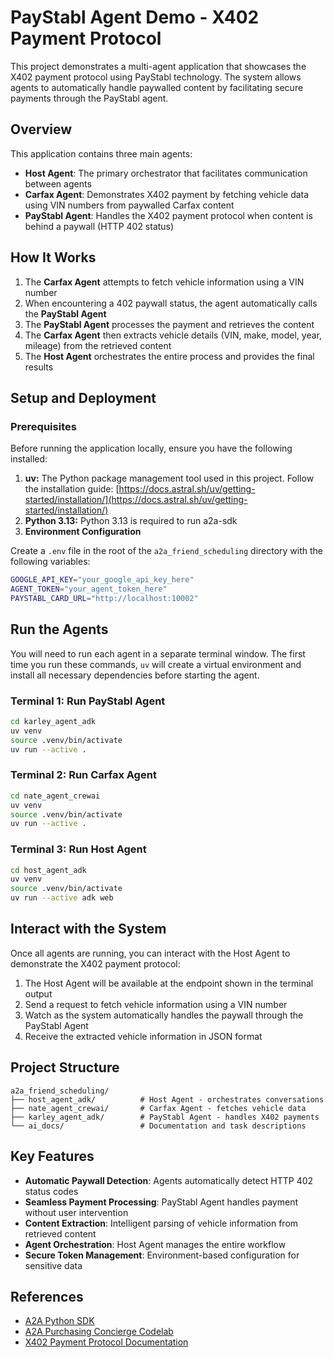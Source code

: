 # PayStabl Agent Demo - X402 Payment Protocol

This project demonstrates a multi-agent application that showcases the X402 payment protocol using PayStabl technology. The system allows agents to automatically handle paywalled content by facilitating secure payments through the PayStabl agent.

## Overview

This application contains three main agents:

- **Host Agent**: The primary orchestrator that facilitates communication between agents
- **Carfax Agent**: Demonstrates X402 payment by fetching vehicle data using VIN numbers from paywalled Carfax content  
- **PayStabl Agent**: Handles the X402 payment protocol when content is behind a paywall (HTTP 402 status)

## How It Works

1. The **Carfax Agent** attempts to fetch vehicle information using a VIN number
2. When encountering a 402 paywall status, the agent automatically calls the **PayStabl Agent**
3. The **PayStabl Agent** processes the payment and retrieves the content
4. The **Carfax Agent** then extracts vehicle details (VIN, make, model, year, mileage) from the retrieved content
5. The **Host Agent** orchestrates the entire process and provides the final results

## Setup and Deployment

### Prerequisites

Before running the application locally, ensure you have the following installed:

1. **uv:** The Python package management tool used in this project. Follow the installation guide: [https://docs.astral.sh/uv/getting-started/installation/](https://docs.astral.sh/uv/getting-started/installation/)
2. **Python 3.13:** Python 3.13 is required to run a2a-sdk 
3. **Environment Configuration**

Create a `.env` file in the root of the `a2a_friend_scheduling` directory with the following variables:
```bash
GOOGLE_API_KEY="your_google_api_key_here"
AGENT_TOKEN="your_agent_token_here"
PAYSTABL_CARD_URL="http://localhost:10002"
```

## Run the Agents

You will need to run each agent in a separate terminal window. The first time you run these commands, `uv` will create a virtual environment and install all necessary dependencies before starting the agent.

### Terminal 1: Run PayStabl Agent 
```bash
cd karley_agent_adk
uv venv
source .venv/bin/activate
uv run --active .
```

### Terminal 2: Run Carfax Agent
```bash
cd nate_agent_crewai  
uv venv
source .venv/bin/activate
uv run --active .
```

### Terminal 3: Run Host Agent
```bash
cd host_agent_adk
uv venv
source .venv/bin/activate
uv run --active adk web      
```

## Interact with the System

Once all agents are running, you can interact with the Host Agent to demonstrate the X402 payment protocol:

1. The Host Agent will be available at the endpoint shown in the terminal output
2. Send a request to fetch vehicle information using a VIN number
3. Watch as the system automatically handles the paywall through the PayStabl Agent
4. Receive the extracted vehicle information in JSON format

## Project Structure

```
a2a_friend_scheduling/
├── host_agent_adk/          # Host Agent - orchestrates conversations
├── nate_agent_crewai/       # Carfax Agent - fetches vehicle data
├── karley_agent_adk/        # PayStabl Agent - handles X402 payments
└── ai_docs/                 # Documentation and task descriptions
```

## Key Features

- **Automatic Paywall Detection**: Agents automatically detect HTTP 402 status codes
- **Seamless Payment Processing**: PayStabl Agent handles payment without user intervention
- **Content Extraction**: Intelligent parsing of vehicle information from retrieved content
- **Agent Orchestration**: Host Agent manages the entire workflow
- **Secure Token Management**: Environment-based configuration for sensitive data

## References
- [A2A Python SDK](https://github.com/google/a2a-python)
- [A2A Purchasing Concierge Codelab](https://codelabs.developers.google.com/intro-a2a-purchasing-concierge#1)
- [X402 Payment Protocol Documentation](https://tools.ietf.org/html/rfc7234#section-6.5.2)

